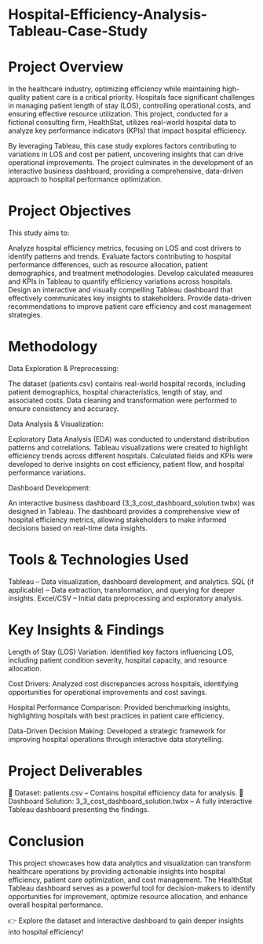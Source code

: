 # Hospital-Efficiency-Analysis-Tableau-Case-Study
# Project Overview
In the healthcare industry, optimizing efficiency while maintaining high-quality patient care is a critical priority. Hospitals face significant challenges in managing patient length of stay (LOS), controlling operational costs, and ensuring effective resource utilization. This project, conducted for a fictional consulting firm, HealthStat, utilizes real-world hospital data to analyze key performance indicators (KPIs) that impact hospital efficiency.

By leveraging Tableau, this case study explores factors contributing to variations in LOS and cost per patient, uncovering insights that can drive operational improvements. The project culminates in the development of an interactive business dashboard, providing a comprehensive, data-driven approach to hospital performance optimization.

# Project Objectives
This study aims to:

Analyze hospital efficiency metrics, focusing on LOS and cost drivers to identify patterns and trends.
Evaluate factors contributing to hospital performance differences, such as resource allocation, patient demographics, and treatment methodologies.
Develop calculated measures and KPIs in Tableau to quantify efficiency variations across hospitals.
Design an interactive and visually compelling Tableau dashboard that effectively communicates key insights to stakeholders.
Provide data-driven recommendations to improve patient care efficiency and cost management strategies.
# Methodology
Data Exploration & Preprocessing:

The dataset (patients.csv) contains real-world hospital records, including patient demographics, hospital characteristics, length of stay, and associated costs.
Data cleaning and transformation were performed to ensure consistency and accuracy.

Data Analysis & Visualization:

Exploratory Data Analysis (EDA) was conducted to understand distribution patterns and correlations.
Tableau visualizations were created to highlight efficiency trends across different hospitals.
Calculated fields and KPIs were developed to derive insights on cost efficiency, patient flow, and hospital performance variations.

Dashboard Development:

An interactive business dashboard (3_3_cost_dashboard_solution.twbx) was designed in Tableau.
The dashboard provides a comprehensive view of hospital efficiency metrics, allowing stakeholders to make informed decisions based on real-time data insights.
# Tools & Technologies Used
Tableau – Data visualization, dashboard development, and analytics.
SQL (if applicable) – Data extraction, transformation, and querying for deeper insights.
Excel/CSV – Initial data preprocessing and exploratory analysis.
# Key Insights & Findings
Length of Stay (LOS) Variation: Identified key factors influencing LOS, including patient condition severity, hospital capacity, and resource allocation.

Cost Drivers: Analyzed cost discrepancies across hospitals, identifying opportunities for operational improvements and cost savings.

Hospital Performance Comparison: Provided benchmarking insights, highlighting hospitals with best practices in patient care efficiency.

Data-Driven Decision Making: Developed a strategic framework for improving hospital operations through interactive data storytelling.
# Project Deliverables
📂 Dataset: patients.csv – Contains hospital efficiency data for analysis.
📂 Dashboard Solution: 3_3_cost_dashboard_solution.twbx – A fully interactive Tableau dashboard presenting the findings.

# Conclusion
This project showcases how data analytics and visualization can transform healthcare operations by providing actionable insights into hospital efficiency, patient care optimization, and cost management. The HealthStat Tableau dashboard serves as a powerful tool for decision-makers to identify opportunities for improvement, optimize resource allocation, and enhance overall hospital performance.

👉 Explore the dataset and interactive dashboard to gain deeper insights into hospital efficiency!

